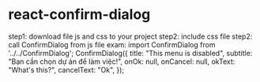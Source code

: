 # react-confirm-dialog
step1: download file js and css to your project
step2: include css file
step2: call ConfirmDialog from js file
exam: 
import ConfirmDialog from '../../ConfirmDialog';
 ConfirmDialog({
                title: "This menu is disabled",
                subtitle: "Bạn cần chọn dự án để làm việc!",
                onOk: null,
                onCancel: null,
                okText: "What's this?",
                cancelText: "Ok",
            });
